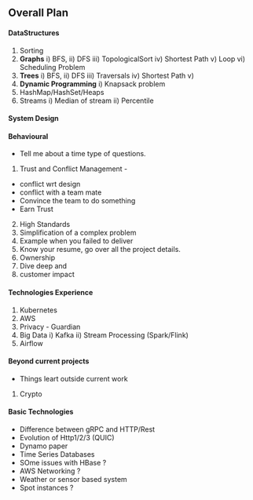 ## Overall Plan

#### DataStructures
1. Sorting
2. **Graphs**
i) BFS, ii) DFS iii) TopologicalSort iv) Shortest Path v) Loop vi) Scheduling Problem
3. **Trees**
i) BFS, ii) DFS iii) Traversals iv) Shortest Path v) 
4. **Dynamic Programming**
i) Knapsack problem
5. HashMap/HashSet/Heaps
6. Streams
i) Median of stream ii) Percentile

#### System Design

#### Behavioural
- Tell me about a time type of questions.
1. Trust and Conflict Management - 
- conflict wrt design
- conflict with a team mate
- Convince the team to do something
- Earn Trust
2. High Standards
3. Simplification of a complex problem
4. Example when you failed to deliver
6. Know your resume, go over all the project details.
7. Ownership
8. Dive deep and 
9. customer impact

#### Technologies Experience
1. Kubernetes
2. AWS
3. Privacy - Guardian
4. Big Data i) Kafka ii) Stream Processing (Spark/Flink) 
5. Airflow

#### Beyond current projects
- Things leart outside current work 
1. Crypto

#### Basic Technologies
- Difference between gRPC and HTTP/Rest
- Evolution of Http1/2/3 (QUIC)
- Dynamo paper
- Time Series Databases
- SOme issues with HBase ?
- AWS Networking ?
- Weather or sensor based system
- Spot instances ?



